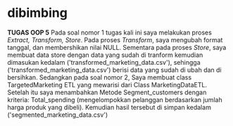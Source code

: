 # dibimbing
**TUGAS OOP 5**
	Pada soal nomor 1 tugas kali ini saya melakukan proses _Extract, Transform, Store_. Pada proses _Transform_, saya mengubah format tanggal, dan membershikan nilai NULL. Sementara pada proses _Store_, 	saya membuat data store dengan data yang sudah di tranform kemudian dimasukan kedalam ('transformed_marketing_data.csv'), sehingga ('transformed_marketing_data.csv') berisi data yang 		sudah di ubah dan di bersihkan. Sedangkan pada soal nomor 2, Saya membuat class TargetedMarketing ETL yang mewarisi dari Class MarketingDataETL. Setelah itu saya menambahkan Metode Segment_customers dengan kriteria: Total_spending (mengelompokkan pelanggan berdasarkan jumlah harga produk yang dibeli). Kemudian hasil tersebut di simpan kedalam ('segmented_marketing_data.csv')
